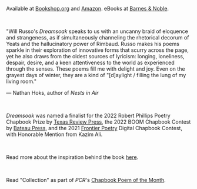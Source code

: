 Available at [Bookshop.org](https://bookshop.org/p/books/dreamsoak-will-russo/19726617) and [Amazon](https://www.amazon.com/Dreamsoak-Will-Russo/dp/1959118080)[](https://www.barnesandnoble.com/w/dreamsoak-will-russo/1143054224). eBooks at [Barnes & Noble](https://www.barnesandnoble.com/w/dreamsoak-will-russo/1143054224?ean=9798869341723).

</br>

"Will Russo's _Dreamsoak_ speaks to us with an uncanny braid of eloquence and strangeness, as if simultaneously channeling the rhetorical decorum of Yeats and the hallucinatory power of Rimbaud. ﻿Russo makes his poems sparkle in their exploration of innovative forms that scurry across the page, yet he also draws from the oldest sources of lyricism: longing, loneliness, despair, desire, and a keen attentiveness to the world as experienced through the senses. These poems fill me with delight and joy. Even on the grayest days of winter, they are a kind of "\[d]aylight / filling the lung of my living room."

— Nathan Hoks, author of _Nests in Air_

</br>

_D﻿reamsoak_ was named a finalist for the 2022 Robert Phillips Poetry Chapbook Prize by [Texas Review Press](https://texasreviewpress.wordpress.com/2022/06/22/2022-robert-phillips-chapbook-prize-winner/), the 2022 BOOM Chapbook Contest by [Bateau Press](https://www.instagram.com/p/CXIv6lCLtMZ/), and the 2021 [Frontier Poetry](https://www.frontierpoetry.com/2021/08/19/2021-chapbook-contest-winner-finalists/) Digital Chapbook Contest, with Honorable Mention from Kazim Ali.

</br>

Read more about the inspiration behind the book [here](https://www.querenciapress.com/blog?offset=1684115650469).

</br>

R﻿ead "Collection" as part of _PCR_'s [Chapbook Poem of the Month](https://phillychapbookreview.org/chapbook-poem-collection-by-will-russo/).
